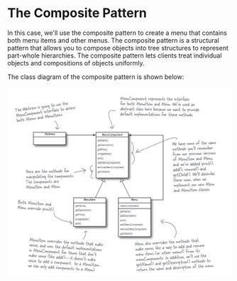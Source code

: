 # The Composite Pattern
In this case, we'll use the composite pattern to create a menu that contains both menu items and other menus. The composite pattern is a structural pattern that allows you to compose objects into tree structures to represent part-whole hierarchies. The composite pattern lets clients treat individual objects and compositions of objects uniformly.

The class diagram of the composite pattern is shown below:

![](README.assets/20240701210735.png)
